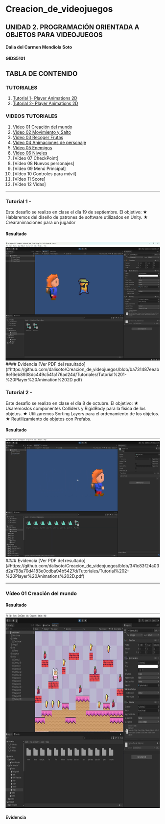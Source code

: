# Creacion_de_videojuegos
## UNIDAD 2. PROGRAMACIÓN ORIENTADA A OBJETOS PARA VIDEOJUEGOS

#### Dalia del Carmen Mendiola Soto
#### GIDS5101

## **TABLA DE CONTENIDO**
### TUTORIALES
1. [Tutorial 1- Player Animations 2D](#tutorial1)
2. [Tutorial 2- Player Animations 2D](#tutorial2)

### VIDEOS TUTORIALES   
1. [Vídeo 01 Creación del mundo](#video1)
2. [Vídeo 02 Movimiento y Salto](#)
3. [Vídeo 03 Recoger Frutas](#)
4. [Vídeo 04 Animaciones de personaje](#)
5. [Vídeo 05 Enemigos](#)
6. [Vídeo 06 Niveles](#)
7. [Vídeo 07 CheckPoint]
8. [Vídeo 08 Nuevos personajes]
9. [Vídeo 09 Menú Principal]
10. [Vídeo 10 Controles para móvil]
11. [Vídeo 11 Score]
12. [Vídeo 12 Vidas]

---

### Tutorial 1 -  <a id="tutorial1"></a>
Este desafío se realizo en clase el día 19 de septiembre.
El objetivo: 
 ★ Hablaremos del diseño de patrones de software utilizados en Unity.
 ★ Crearanimaciones para un jugador
 
#### Resultado
<img width="1272" height="388" alt="image" src="https://github.com/dalisoto/Creacion_de_videojuegos/blob/b9e82217b66ebdd7477fe6f1c8c68cd6a50e8ef7/Tutoriales/Evidencia%20Tutorial%201.png" />
#### Evidencia
[Ver PDF del resultado](#https://github.com/dalisoto/Creacion_de_videojuegos/blob/ba731487eeab9e16eb8938dc449c541a176ad24d/Tutoriales/Tutorial%201-%20Player%20Animation%202D.pdf)

### Tutorial 2 -  <a id="tutorial2"></a>
Este desafío se realizo en clase el día 8 de octubre.
El objetivo:
 ★ Usaremoslos componentes Colliders y RigidBody para la física de los objetos.
 ★ Utilizaremos Sorting Layers para el ordenamiento de los objetos.
 ★ Reutilizamiento de objetos con Prefabs.

#### Resultado
<img width="1272" height="388" alt="image" src="https://github.com/dalisoto/Creacion_de_videojuegos/blob/b9e82217b66ebdd7477fe6f1c8c68cd6a50e8ef7/Tutoriales/Evidencia%20Tutorial%202.png" />
#### Evidencia
[Ver PDF del resultado](#https://github.com/dalisoto/Creacion_de_videojuegos/blob/341c83f24a03d2a798a70d4183e0cdba94b5427d/Tutoriales/Tutorial%202-%20Player%20Animations%202D.pdf)

---
### Vídeo 01 Creación del mundo <a id="video1"></a>
#### Resultado

<img width="1269" height="636" alt="image" src="https://github.com/dalisoto/Creacion_de_videojuegos/blob/341c83f24a03d2a798a70d4183e0cdba94b5427d/Ejercicios%20practicos/Evidencia%20Video%201.png" />

#### Evidencia
